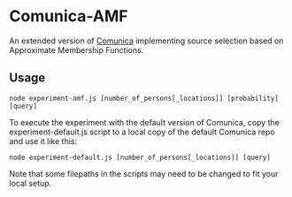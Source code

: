 # Comunica-AMF
An extended version of [Comunica](https://github.com/comunica/comunica "Comunica") implementing source selection based on Approximate Membership Functions.

## Usage
`node experiment-amf.js [number_of_persons[_locations]] [probability] [query]`

To execute the experiment with the default version of Comunica, copy the experiment-default.js script to a local copy of the default Comunica repo and use it like this:

`node experiment-default.js [number_of_persons[_locations]] [query]`

Note that some filepaths in the scripts may need to be changed to fit your local setup.
